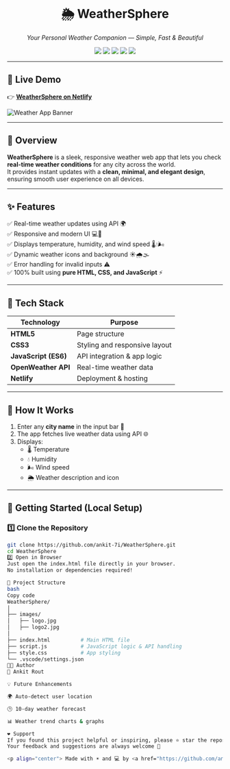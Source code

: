 
<h1 align="center">🌦️ WeatherSphere</h1>

<p align="center">
  <em>Your Personal Weather Companion — Simple, Fast & Beautiful</em>
</p>

<p align="center">
  <a href="https://weathersphereultimate.netlify.app/"><img src="https://img.shields.io/badge/Live%20Demo-Visit-blue?style=for-the-badge&logo=netlify"></a>
  <img src="https://img.shields.io/badge/HTML5-orange?style=for-the-badge&logo=html5&logoColor=white">
  <img src="https://img.shields.io/badge/CSS3-blue?style=for-the-badge&logo=css3&logoColor=white">
  <img src="https://img.shields.io/badge/JavaScript-yellow?style=for-the-badge&logo=javascript&logoColor=black">
  <img src="https://img.shields.io/badge/Deployed%20on-Netlify-brightgreen?style=for-the-badge&logo=netlify">
</p>

---

## 🔗 **Live Demo**
👉 [**WeatherSphere on Netlify**](https://weathersphereultimate.netlify.app/)

![Weather App Banner](images/logo2.jpg)

---

## 🧭 **Overview**
**WeatherSphere** is a sleek, responsive weather web app that lets you check **real-time weather conditions** for any city across the world.  
It provides instant updates with a **clean, minimal, and elegant design**, ensuring smooth user experience on all devices.

---

## ✨ **Features**
✅ Real-time weather updates using API 🌍  
✅ Responsive and modern UI 💻📱  
✅ Displays temperature, humidity, and wind speed 🌡️💧🌬️  
✅ Dynamic weather icons and background ☀️🌧️🌫️  
✅ Error handling for invalid inputs ⚠️  
✅ 100% built using **pure HTML, CSS, and JavaScript** ⚡  

---

## 🧠 **Tech Stack**
| Technology | Purpose |
|-------------|----------|
| **HTML5** | Page structure |
| **CSS3** | Styling and responsive layout |
| **JavaScript (ES6)** | API integration & app logic |
| **OpenWeather API** | Real-time weather data |
| **Netlify** | Deployment & hosting |

---

## 🧩 **How It Works**
1. Enter any **city name** in the input bar 🌇  
2. The app fetches live weather data using API 🌐  
3. Displays:
   - 🌡️ Temperature  
   - 💧 Humidity  
   - 🌬️ Wind speed  
   - 🌦️ Weather description and icon  

---

## 🚀 **Getting Started (Local Setup)**

### 1️⃣ Clone the Repository
```bash
git clone https://github.com/ankit-7i/WeatherSphere.git
cd WeatherSphere
2️⃣ Open in Browser
Just open the index.html file directly in your browser.
No installation or dependencies required!

📁 Project Structure
bash
Copy code
WeatherSphere/
│
├── images/
│   ├── logo.jpg
│   ├── logo2.jpg
│
├── index.html          # Main HTML file
├── script.js           # JavaScript logic & API handling
├── style.css           # App styling
└── .vscode/settings.json
🧑‍💻 Author
👤 Ankit Rout

💡 Future Enhancements

🌍 Auto-detect user location

🕒 10-day weather forecast

📊 Weather trend charts & graphs

❤️ Support
If you found this project helpful or inspiring, please ⭐ star the repository and share it!
Your feedback and suggestions are always welcome 💬

<p align="center"> Made with ☀️ and 💻 by <a href="https://github.com/ankit-7i">Ankit Rout</a> </p> ```
